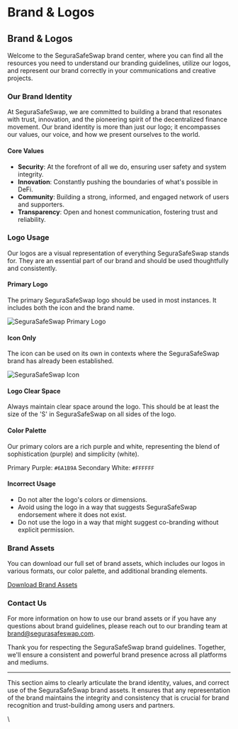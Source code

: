 # Brand & Logos

## Brand & Logos

Welcome to the SeguraSafeSwap brand center, where you can find all the resources you need to understand our branding guidelines, utilize our logos, and represent our brand correctly in your communications and creative projects.

### Our Brand Identity

At SeguraSafeSwap, we are committed to building a brand that resonates with trust, innovation, and the pioneering spirit of the decentralized finance movement. Our brand identity is more than just our logo; it encompasses our values, our voice, and how we present ourselves to the world.

#### Core Values

* **Security**: At the forefront of all we do, ensuring user safety and system integrity.
* **Innovation**: Constantly pushing the boundaries of what's possible in DeFi.
* **Community**: Building a strong, informed, and engaged network of users and supporters.
* **Transparency**: Open and honest communication, fostering trust and reliability.

### Logo Usage

Our logos are a visual representation of everything SeguraSafeSwap stands for. They are an essential part of our brand and should be used thoughtfully and consistently.

#### Primary Logo

The primary SeguraSafeSwap logo should be used in most instances. It includes both the icon and the brand name.

![SeguraSafeSwap Primary Logo](https://chat.openai.com/c/link-to-your-logo)

#### Icon Only

The icon can be used on its own in contexts where the SeguraSafeSwap brand has already been established.

![SeguraSafeSwap Icon](https://chat.openai.com/c/link-to-your-icon)

#### Logo Clear Space

Always maintain clear space around the logo. This should be at least the size of the 'S' in SeguraSafeSwap on all sides of the logo.

#### Color Palette

Our primary colors are a rich purple and white, representing the blend of sophistication (purple) and simplicity (white).

Primary Purple: `#6A1B9A` Secondary White: `#FFFFFF`

#### Incorrect Usage

* Do not alter the logo's colors or dimensions.
* Avoid using the logo in a way that suggests SeguraSafeSwap endorsement where it does not exist.
* Do not use the logo in a way that might suggest co-branding without explicit permission.

### Brand Assets

You can download our full set of brand assets, which includes our logos in various formats, our color palette, and additional branding elements.

[Download Brand Assets](https://chat.openai.com/c/link-to-your-assets)

### Contact Us

For more information on how to use our brand assets or if you have any questions about brand guidelines, please reach out to our branding team at [brand@segurasafeswap.com](mailto:brand@segurasafeswap.com).

Thank you for respecting the SeguraSafeSwap brand guidelines. Together, we'll ensure a consistent and powerful brand presence across all platforms and mediums.

***

This section aims to clearly articulate the brand identity, values, and correct use of the SeguraSafeSwap brand assets. It ensures that any representation of the brand maintains the integrity and consistency that is crucial for brand recognition and trust-building among users and partners.

\
